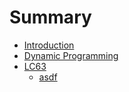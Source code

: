 # Summary

* [Introduction](README.md)
* [Dynamic Programming](dynamic_programming.md)
* [LC63](lc63.md)
  * [asdf](lc63/asdf.md)

